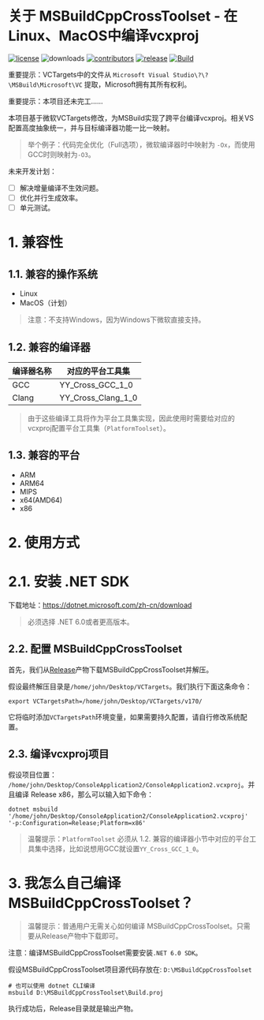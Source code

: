 ﻿# 关于 MSBuildCppCrossToolset - 在Linux、MacOS中编译vcxproj
[![license](https://img.shields.io/github/license/Chuyu-Team/MSBuildCppCrossToolset)](https://github.com/Chuyu-Team/MSBuildCppCrossToolset/blob/master/LICENSE)
![downloads](https://img.shields.io/github/downloads/Chuyu-Team/MSBuildCppCrossToolset/total)
[![contributors](https://img.shields.io/github/contributors-anon/Chuyu-Team/MSBuildCppCrossToolset)](https://github.com/Chuyu-Team/MSBuildCppCrossToolset/graphs/contributors)
[![release](https://img.shields.io/github/v/release/Chuyu-Team/MSBuildCppCrossToolset?include_prereleases)](https://github.com/Chuyu-Team/MSBuildCppCrossToolset/releases)
[![Build](https://github.com/Chuyu-Team/MSBuildCppCrossToolset/actions/workflows/Build.yml/badge.svg)](https://github.com/Chuyu-Team/MSBuildCppCrossToolset/actions/workflows/Build.yml)

重要提示：VCTargets中的文件从 `Microsoft Visual Studio\?\?\MSBuild\Microsoft\VC` 提取，Microsoft拥有其所有权利。

重要提示：本项目还未完工……

本项目基于微软VCTargets修改，为MSBuild实现了跨平台编译vcxproj。相关VS配置高度抽象统一，并与目标编译器功能一比一映射。

> 举个例子：代码完全优化（Full选项），微软编译器时中映射为 `-Ox`，而使用GCC时则映射为`-O3`。

未来开发计划：
* [ ] 解决增量编译不生效问题。
* [ ] 优化并行生成效率。
* [ ] 单元测试。

# 1. 兼容性
## 1.1. 兼容的操作系统
* Linux
* MacOS（计划）

> 注意：不支持Windows，因为Windows下微软直接支持。

## 1.2. 兼容的编译器
| 编译器名称     | 对应的平台工具集
| -------------- | -----------
| GCC            | YY_Cross_GCC_1_0
| Clang          | YY_Cross_Clang_1_0

> 由于这些编译工具将作为平台工具集实现，因此使用时需要给对应的vcxproj配置平台工具集（`PlatformToolset`）。


## 1.3. 兼容的平台
* ARM
* ARM64
* MIPS
* x64(AMD64)
* x86

# 2. 使用方式
# 2.1. 安装 .NET SDK
下载地址：https://dotnet.microsoft.com/zh-cn/download

> 必须选择 .NET 6.0或者更高版本。

## 2.2. 配置 MSBuildCppCrossToolset
首先，我们从[Release](https://github.com/Chuyu-Team/MSBuildCppCrossToolset/releases)产物下载MSBuildCppCrossToolset并解压。

假设最终解压目录是`/home/john/Desktop/VCTargets`。我们执行下面这条命令：

```
export VCTargetsPath=/home/john/Desktop/VCTargets/v170/
```

它将临时添加`VCTargetsPath`环境变量，如果需要持久配置，请自行修改系统配置。

## 2.3. 编译vcxproj项目
假设项目位置： `/home/john/Desktop/ConsoleApplication2/ConsoleApplication2.vcxproj`。并且编译 Release x86，那么可以输入如下命令：

```
dotnet msbuild '/home/john/Desktop/ConsoleApplication2/ConsoleApplication2.vcxproj' '-p:Configuration=Release;Platform=x86'
```

> 温馨提示：`PlatformToolset` 必须从 1.2. 兼容的编译器小节中对应的平台工具集中选择，比如说想用GCC就设置`YY_Cross_GCC_1_0`。

# 3. 我怎么自己编译 MSBuildCppCrossToolset？
> 温馨提示：普通用户无需关心如何编译 MSBuildCppCrossToolset。只需要从Release产物中下载即可。

注意：编译MSBuildCppCrossToolset需要安装`.NET 6.0 SDK`。

假设MSBuildCppCrossToolset项目源代码存放在: `D:\MSBuildCppCrossToolset`
```
# 也可以使用 dotnet CLI编译
msbuild D:\MSBuildCppCrossToolset\Build.proj
```

执行成功后，Release目录就是输出产物。
